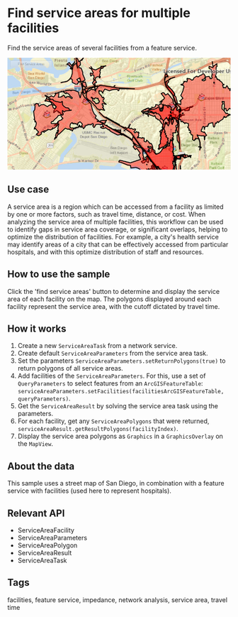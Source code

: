 # Find service areas for multiple facilities

Find the service areas of several facilities from a feature service.

![](FindServiceAreasForMultipleFacilities.png)

## Use case

A service area is a region which can be accessed from a facility as limited by one or more factors, such as travel time, distance, or cost. When analyzing the service area of multiple facilities, this workflow can be used to identify gaps in service area coverage, or significant overlaps, helping to optimize the distribution of facilities. For example, a city's health service may identify areas of a city that can be effectively accessed from particular hospitals, and with this optimize distribution of staff and resources.

## How to use the sample

Click the 'find service areas' button to determine and display the service area of each facility on the map. The polygons displayed around each facility represent the service area, with the cutoff dictated by travel time.

## How it works

1. Create a new `ServiceAreaTask` from a network service.
2. Create default `ServiceAreaParameters` from the service area task.
3. Set the parameters `ServiceAreaParameters.setReturnPolygons(true)` to return polygons of all service areas.
4. Add facilities of the `ServiceAreaParameters`. For this, use a set of `QueryParameters` to select features from an `ArcGISFeatureTable`: `serviceAreaParameters.setFacilities(facilitiesArcGISFeatureTable, queryParameters)`.
5. Get the `ServiceAreaResult` by solving the service area task using the parameters.
6. For each facility, get any `ServiceAreaPolygons` that were returned, `serviceAreaResult.getResultPolygons(facilityIndex)`.
7. Display the service area polygons as `Graphics` in a `GraphicsOverlay` on the `MapView`.

## About the data

This sample uses a street map of San Diego, in combination with a feature service with facilities (used here to represent hospitals).

## Relevant API

* ServiceAreaFacility
* ServiceAreaParameters
* ServiceAreaPolygon
* ServiceAreaResult
* ServiceAreaTask

## Tags

facilities, feature service, impedance, network analysis, service area, travel time
